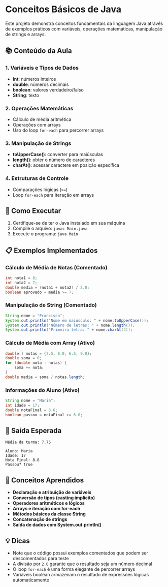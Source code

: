 # Conceitos Básicos de Java

Este projeto demonstra conceitos fundamentais da linguagem Java através de exemplos práticos com variáveis, operações matemáticas, manipulação de strings e arrays.

## 📚 Conteúdo da Aula

### 1. Variáveis e Tipos de Dados
- **int**: números inteiros
- **double**: números decimais
- **boolean**: valores verdadeiro/falso
- **String**: texto

### 2. Operações Matemáticas
- Cálculo de média aritmética
- Operações com arrays
- Uso do loop `for-each` para percorrer arrays

### 3. Manipulação de Strings
- **toUpperCase()**: converter para maiúsculas
- **length()**: obter o número de caracteres
- **charAt()**: acessar caractere em posição específica

### 4. Estruturas de Controle
- Comparações lógicas (`>=`)
- Loop `for-each` para iteração em arrays

## 🔧 Como Executar

1. Certifique-se de ter o Java instalado em sua máquina
2. Compile o arquivo: `javac Main.java`
3. Execute o programa: `java Main`

## 📋 Exemplos Implementados

### Cálculo de Média de Notas (Comentado)
```java
int nota1 = 8;
int nota2 = 7;
double media = (nota1 + nota2) / 2.0;
boolean aprovado = media >= 7;
```

### Manipulação de String (Comentado)
```java
String nome = "Francisco";
System.out.println("Nome em maiúsculo: " + nome.toUpperCase());
System.out.println("Número de letras: " + nome.length());
System.out.println("Primeira letra: " + nome.charAt(4));
```

### Cálculo de Média com Array (Ativo)
```java
double[] notas = {7.5, 8.0, 6.5, 9.0};
double soma = 0;
for (double nota : notas) {
    soma += nota;
}
double media = soma / notas.length;
```

### Informações do Aluno (Ativo)
```java
String nome = "Maria";
int idade = 17;
double notaFinal = 8.6;
boolean passou = notaFinal >= 6.0;
```

## 🎯 Saída Esperada

```
Média da turma: 7.75

Aluno: Maria
Idade: 17
Nota Final: 8.6
Passou? true
```

## 📝 Conceitos Aprendidos

- **Declaração e atribuição de variáveis**
- **Conversão de tipos (casting implícito)**
- **Operadores aritméticos e lógicos**
- **Arrays e iteração com for-each**
- **Métodos básicos da classe String**
- **Concatenação de strings**
- **Saída de dados com System.out.println()**

## 💡 Dicas

- Note que o código possui exemplos comentados que podem ser descomentados para teste
- A divisão por `2.0` garante que o resultado seja um número decimal
- O loop `for-each` é uma forma elegante de percorrer arrays
- Variáveis boolean armazenam o resultado de expressões lógicas automaticamente
